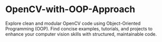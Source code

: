 # OpenCV-with-OOP-Approach
Explore clean and modular OpenCV code using Object-Oriented Programming (OOP). Find concise examples, tutorials, and projects to enhance your computer vision skills with structured, maintainable code.

